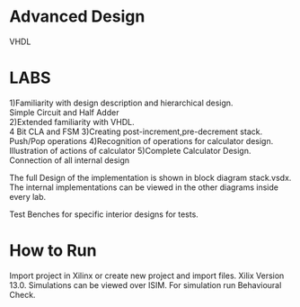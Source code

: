# Advanced Design
 VHDL


# LABS <br />
1)Familiarity with design description and hierarchical design. <br />
      Simple Circuit and Half Adder<br />
2)Extended familiarity with VHDL. <br />
	4 Bit CLA and FSM 
3)Creating post-increment,pre-decrement stack. <br />
	Push/Pop  operations
4)Recognition of operations for calculator design. <br />
	Illustration of actions of calculator
5)Complete Calculator Design. <br />
	Connection of all internal design

The full Design of the implementation is shown in block diagram stack.vsdx. The internal implementations can be viewed in the other diagrams inside every lab.<br />

Test Benches for specific interior designs for tests.

# How to Run
Import project in Xilinx or create new project and import files.
Xilix Version 13.0. Simulations can be viewed over ISIM. For simulation run Behavioural Check.